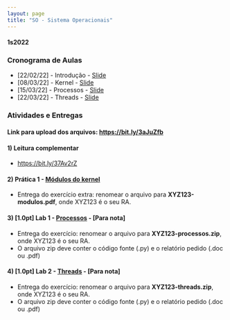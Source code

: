 ```yaml
---
layout: page
title: "SO - Sistema Operacionais"
---
```


#### **1s2022**

### Cronograma de Aulas

- [22/02/22] - Introdução - <a href="/so/Aula1-Introducao.pdf" target="_blank">Slide</a>
- [08/03/22] - Kernel - <a href="/so/Aula2-Kernel.pdf" target="_blank">Slide</a>
- [15/03/22] - Processos - <a href="/so/Aula3-Processos.pdf" target="_blank">Slide</a>
- [22/03/22] - Threads - <a href="/so/Aula4-Threads.pdf" target="_blank">Slide</a>

<!--
- [15/02/22] - Apresentação da disciplina - <a href="/so/Aula1-Introducao.pdf" target="_blank">Slide</a>
- [23/02/21] - Kernel - <a href="/so/Aula2-Kernel.pdf" target="_blank">Slide</a>
- [02/03/21] - Processos - <a href="/so/Aula3-Processos.pdf" target="_blank">Slide</a>
- [09/03/21] - Threads - <a href="/so/Aula4-Threads.pdf" target="_blank">Slide</a>
- [16/03/21] - Atividade Prática - <a href="/so/labs/lab3" target="_blank">Multiprocessing vs Multithreading</a>
- [23/03/21] - Sincronismo - <a href="/so/Aula5-Sincronismo1.pdf" target="_blank">Slide</a>
- [30/03/21] - Exclusão Mútua e Semáforos - <a href="/so/Aula6-Sincronismo2.pdf" target="_blank">Slide</a>
- [06/04/21] - Eventos, Condições e Barreiras - <a href="/so/Aula7-Sincronismo3.pdf" target="_blank">Slide</a>
- [13/04/21] - Deadlock - <a href="/so/Aula8-Deadlock.pdf" target="_blank">Slide</a>
- [20/04/21] - Escalonamento de CPU - <a href="/so/Aula9-Escalonamento.pdf" target="_blank">Slide</a>
- [27/04/21] - Sistemas de Arquivos - pt.1 - <a href="/so/Aula10-SistemaArquivos.pdf" target="_blank">Slide</a>
- [04/04/21] - Sistemas de Arquivos - pt.2 - <a href="/so/Aula11-SistemaArquivos2.pdf" target="_blank">Slide</a> -->

### Atividades e Entregas

#### Link para upload dos arquivos: <a href="https://bit.ly/3aJuZfb" target="_blank">https://bit.ly/3aJuZfb</a>


#### 1) Leitura complementar
 - <a href="https://bit.ly/37Av2rZ">https://bit.ly/37Av2rZ</a>

#### 2) Prática 1 - <a href="/so/pratica1" target="_blank">Módulos do kernel</a>
 - Entrega do exercício extra: renomear o arquivo para **XYZ123-modulos.pdf**, onde XYZ123 é o seu RA. 

#### 3) [1.0pt] Lab 1 - <a href="/so/labs/lab1" target="_blank">Processos</a> - [Para nota]
 - Entrega do exercício: renomear o arquivo para **XYZ123-processos.zip**, onde XYZ123 é o seu RA.
 - O arquivo zip deve conter o código fonte (.py) e o relatório pedido (.doc ou .pdf) 

#### 4) [1.0pt] Lab 2 - <a href="/so/labs/lab2" target="_blank">Threads</a> - [Para nota]
 - Entrega do exercício: renomear o arquivo para **XYZ123-threads.zip**, onde XYZ123 é o seu RA.
 - O arquivo zip deve conter o código fonte (.py) e o relatório pedido (.doc ou .pdf) 

<!--
=======
>>>>>>> 153316c3bb967a1f0e0edc2e697692c901eb7672
#### 2) Prática 1 - <a href="/so/pratica1" target="_blank">Módulos do kernel</a>
 - Entrega do exercício extra: renomear o arquivo para **XYZ123-modulos.pdf**, onde XYZ123 é o seu RA. 

<!--
#### 3) [1.0pt] Lab 1 - <a href="/so/labs/lab1" target="_blank">Processos</a> - [Para nota]
 - Entrega do exercício: renomear o arquivo para **XYZ123-processos.zip**, onde XYZ123 é o seu RA.
 - O arquivo zip deve conter o código fonte (.py) e o relatório pedido (.doc ou .pdf) 

#### 4) [1.0pt] Lab 2 - <a href="/so/labs/lab2" target="_blank">Threads</a> - [Para nota]
 - Entrega do exercício: renomear o arquivo para **XYZ123-threads.zip**, onde XYZ123 é o seu RA.
 - O arquivo zip deve conter o código fonte (.py) e o relatório pedido (.doc ou .pdf) 

#### 5) [1.0pt] Lab3 - <a href="/so/labs/lab3" target="_blank">Multiprocessing vs Multithreading</a>  - [Para nota]
 - Entrega do exercício: responder as questões do forms durante a aula - <a href="https://forms.office.com/r/1TnSZihJRu" target="_blank">link</a>

#### 6) [1.0pt] Lab4 - <a href="/so/labs/lab4" target="_blank">Sincronização - Locks</a>  - [Para nota]
 - Entrega do exercício: responder as questões do forms durante a aula - <a href="https://forms.office.com/r/Pr09s3zJdh" target="_blank">link</a>
 
#### 7) [1.0pt] Lab5 - <a href="/so/labs/lab5" target="_blank">Semáforos</a>  - [Para nota]
 - Entrega do exercício: responder as questões do forms durante a aula - <a href="https://forms.office.com/r/qSwREdVYrj" target="_blank">link</a>
 
#### 8) [1.0pt] Lab6 - <a href="/so/labs/lab6" target="_blank">Eventos e Condiões</a> - [Para nota]
 - Entrega do exercício: renomear o arquivo para **XYZ123-sincronizacao.zip**, onde XYZ123 é o seu RA.
 - O arquivo zip deve conter os códigos fonte (.py) 

#### 9) [3.0pt] Trabalho Final - <a href="/so/labs/trab" target="_blank">Problemas Clássicos</a> - [Para nota]
 - Trabalho em grupo de no máximo 6 alunos.
 - Entrega do exercício: renomear o arquivo para **classicos.zip**.
 - O arquivo zip deve conter as apresentações (.ppt), os códigos fonte (.py) e uma planilha com os RAs e nomes completos dos integrantes do grupo.  -->